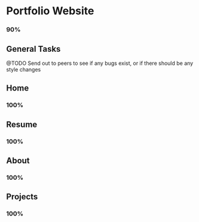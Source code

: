 # Portfolio Website  
### 90%  

## General Tasks
@TODO Send out to peers to see if any bugs exist, or if there should be any style changes

## Home
### 100%

## Resume 
### 100%

## About  
### 100%

## Projects  
### 100%  
